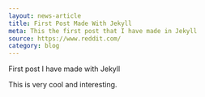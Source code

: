 ```yaml
---
layout: news-article
title: First Post Made With Jekyll
meta: This the first post that I have made in Jekyll
source: https://www.reddit.com/
category: blog
---
```


First post I have made with Jekyll

This is very cool and interesting.